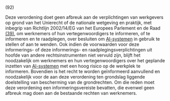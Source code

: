 (92)

Deze verordening doet geen afbreuk aan de verplichtingen van werkgevers op grond van het Unierecht of de nationale wetgeving en praktijk, met inbegrip van Richtlijn 2002/14/EG van het Europees Parlement en de Raad [(39)](#ntr39-L_202401689NL.000101-E0039), om werknemers of hun vertegenwoordigers te informeren, of te informeren en te raadplegen, over besluiten om [AI-systemen](a3.md#^ai-systeem) in gebruik te stellen of aan te wenden. Ook indien de voorwaarden voor deze informerings- of deze informerings- en raadplegingsverplichtingen uit hoofde van andere rechtsinstrumenten niet vervuld zijn, blijft het noodzakelijk om werknemers en hun vertegenwoordigers over het geplande inzetten van [AI-systemen](a3.md#^ai-systeem) met een hoog risico op de werkplek te informeren. Bovendien is het recht te worden geïnformeerd aanvullend en noodzakelijk voor de aan deze verordening ten grondslag liggende doelstelling van bescherming van de grondrechten. Om die reden moet deze verordening een informeringsvereiste bevatten, die evenwel geen afbreuk mag doen aan de bestaande rechten van werknemers.
